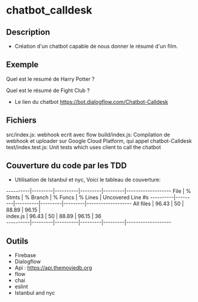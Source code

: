 # chatbot_calldesk

## Description

* Création d'un chatbot capable de nous donner le résumé d'un film.

## Exemple

Quel est le resumé de Harry Potter ?

Quel est le résumé de Fight Club ?

* Le lien du chatbot https://bot.dialogflow.com/Chatbot-Calldesk

## Fichiers

src/index.js: webhook ecrit avec flow
build/index.js: Compilation de webhook et uploader sur Google Cloud Platform, qui appel chatbot-Calldesk
test/index.test.js: Unit tests which uses client to call the chatbot

## Couverture du code par les TDD

* Utilisation de Istanbul et nyc, Voici le tableau de couverture:

----------|---------|----------|---------|---------|-------------------
File      | % Stmts | % Branch | % Funcs | % Lines | Uncovered Line #s 
----------|---------|----------|---------|---------|-------------------
All files |   96.43 |       50 |   88.89 |   96.15 |                   
 index.js |   96.43 |       50 |   88.89 |   96.15 | 36       
----------|---------|----------|---------|---------|-------------------


## Outils

* Firebase
* Dialogflow
* Api : https://api.themoviedb.org
* flow
* chai
* eslint
* Istanbul and nyc